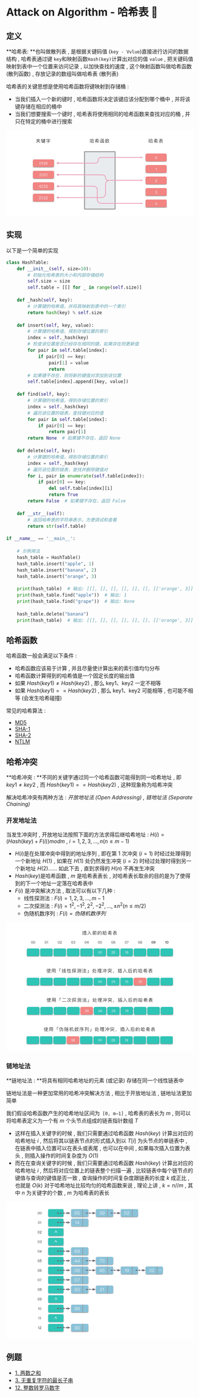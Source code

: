 # Attack on Algorithm - 哈希表 🐝 

## 定义

**哈希表: **也叫做散列表 , 是根据关键码值 (`key - Vvlue`)直接进行访问的数据结构 , 哈希表通过键 `key`和映射函数`Hash(key)`计算出对应的值 `value` , 把关键码值映射到表中一个位置来访问记录 , 以加快查找的速度 , 这个映射函数叫做哈希函数 (散列函数) , 存放记录的数组叫做哈希表 (散列表) 

哈希表的关键思想是使用哈希函数将键映射到存储桶 : 

- 当我们插入一个新的键时 , 哈希函数将决定该键应该分配到哪个桶中 , 并将该键存储在相应的桶中
- 当我们想要搜索一个键时 , 哈希表将使用相同的哈希函数来查找对应的桶 , 并只在特定的桶中进行搜索

![hash-01](https://github.com/attack-on-backend/algorithm/blob/master/assert/hash-01.png?raw=true)

## 实现

以下是一个简单的实现

```python
class HashTable:
    def __init__(self, size=10):
        # 初始化哈希表的大小和内部存储结构
        self.size = size
        self.table = [[] for _ in range(self.size)]

    def _hash(self, key):
        # 计算键的哈希值，并将其映射到表中的一个索引
        return hash(key) % self.size

    def insert(self, key, value):
        # 计算键的哈希值，得到存储位置的索引
        index = self._hash(key)
        # 检查该位置是否已经存在相同的键，如果存在则更新值
        for pair in self.table[index]:
            if pair[0] == key:
                pair[1] = value
                return
        # 如果键不存在，则将新的键值对添加到该位置
        self.table[index].append([key, value])

    def find(self, key):
        # 计算键的哈希值，得到存储位置的索引
        index = self._hash(key)
        # 遍历该位置的链表，查找键对应的值
        for pair in self.table[index]:
            if pair[0] == key:
                return pair[1]
        return None  # 如果键不存在，返回 None

    def delete(self, key):
        # 计算键的哈希值，得到存储位置的索引
        index = self._hash(key)
        # 遍历该位置的链表，查找并删除键值对
        for i, pair in enumerate(self.table[index]):
            if pair[0] == key:
                del self.table[index][i]
                return True
        return False  # 如果键不存在，返回 False

    def __str__(self):
        # 返回哈希表的字符串表示，方便调试和查看
        return str(self.table)

if __name__ == '__main__':
    
    # 示例用法
    hash_table = HashTable()
    hash_table.insert("apple", 1)
    hash_table.insert("banana", 2)
    hash_table.insert("orange", 3)
    
    print(hash_table)  # 输出: [[], [], [], [], [], [], [['orange', 3]], [], [], [['banana', 2], ['apple', 1]]]
    print(hash_table.find("apple"))  # 输出: 1
    print(hash_table.find("grape"))  # 输出: None
    
    hash_table.delete("banana")
    print(hash_table)  # 输出: [[], [], [], [], [], [], [['orange', 3]], [], [], [['apple', 1]]]
```

## 哈希函数

哈希函数一般会满足以下条件 : 

- 哈希函数应该易于计算 , 并且尽量使计算出来的索引值均匀分布
- 哈希函数计算得到的哈希值是一个固定长度的输出值
- 如果 $Hash(key1)≠Hash(key2)$ , 那么 key1、key2 一定不相等
- 如果 $Hash(key1)==Hash(key2)$ , 那么 key1、key2 可能相等 , 也可能不相等 (会发生哈希碰撞)

常见的哈希算法 : 

- [MD5](https://en.wikipedia.org/wiki/MD5)
- [SHA-1](https://en.wikipedia.org/wiki/SHA-1)
- [SHA-2](https://en.wikipedia.org/wiki/SHA-2)
- [NTLM](https://it.wikipedia.org/wiki/NTLM)

## 哈希冲突

**哈希冲突 : **不同的关键字通过同一个哈希函数可能得到同一哈希地址 , 即 $key1≠key2$ , 而 $Hash(key1)==Hash(key2)$ , 这种现象称为哈希冲突

解决哈希冲突有两种方法 : *开放地址法 (Open Addressing) , 链地址法 (Separate Chaining)*

### 开发地址法

当发生冲突时 , 开放地址法按照下面的方法求得后继哈希地址 : $H(i)=(Hash(key)+F(i)) mod m$ , $i=1,2,3,...,n(n≤m−1)$

- $H(i)$是在处理冲突中得到的地址序列 , 即在第 1 次冲突 ($i=1$) 时经过处理得到一个新地址 $H(1)$ , 如果在 $H(1)$ 处仍然发生冲突 ($i=2$) 时经过处理时得到另一个新地址 $H(2)$…… 如此下去 , 直到求得的 $H(n)$ 不再发生冲突
- $Hash(key)$是哈希函数 , $m$ 是哈希表表长 , 对哈希表长取余的目的是为了使得到的下一个地址一定落在哈希表中
- $F(i)$ 是冲突解决方法 , 取法可以有以下几种 : 
  - 线性探测法 : $F(i)=1,2,3,...,m−1$
  - 二次探测法 : $F(i)=1^2,−1^2,2^2,−2^2,...,±n^2(n≤m/2)$
  - 伪随机数序列 : $F(i)=伪随机数序列$

![hash-02](https://github.com/attack-on-backend/algorithm/blob/master/assert/hash-02.png?raw=true)

### 链地址法

**链地址法 : **将具有相同哈希地址的元素 (或记录) 存储在同一个线性链表中

链地址法是一种更加常用的哈希冲突解决方法 , 相比于开放地址法 , 链地址法更加简单

我们假设哈希函数产生的哈希地址区间为` [0, m−1]` , 哈希表的表长为 $m$ , 则可以将哈希表定义为一个有 $m$ 个头节点组成的链表指针数组 $T$

- 这样在插入关键字的时候 , 我们只需要通过哈希函数 $Hash(key)$ 计算出对应的哈希地址 $i$  , 然后将其以链表节点的形式插入到以 $T[i]$ 为头节点的单链表中 , 在链表中插入位置可以在表头或表尾 , 也可以在中间 , 如果每次插入位置为表头 , 则插入操作的时间复杂度为 $O(1)$
- 而在在查询关键字的时候 , 我们只需要通过哈希函数 $Hash(key)$ 计算出对应的哈希地址 $i$  , 然后将对应位置上的链表整个扫描一遍 , 比较链表中每个链节点的键值与查询的键值是否一致 , 查询操作的时间复杂度跟链表的长度 $k$ 成正比 , 也就是 $O(k)$ 对于哈希地址比较均匀的哈希函数来说 , 理论上讲 , $k=n//m$ , 其中 $n$ 为关键字的个数 , $m$ 为哈希表的表长

![hash-03](https://github.com/attack-on-backend/algorithm/blob/master/assert/hash-03.png?raw=true)

## 例题

- [1. 两数之和](https://leetcode.cn/problems/two-sum/)
- [3. 无重复字符的最长子串](https://leetcode.cn/problems/longest-substring-without-repeating-characters/)
- [12. 整数转罗马数字](https://leetcode.cn/problems/integer-to-roman/)



